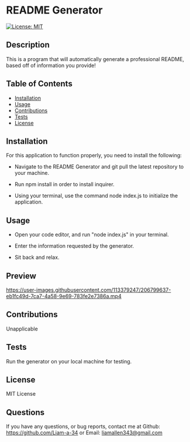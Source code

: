 # README Generator
[![License: MIT](https://img.shields.io/badge/License-MIT-yellow.svg)](https://opensource.org/licenses/MIT)

## Description

This is a program that will automatically generate a professional README, based off of information you provide!

## Table of Contents

- [Installation](#installation)
- [Usage](#usage)
- [Contributions](#contributions)
- [Tests](#tests)
- [License](#license)

## Installation

For this application to function properly, you need to install the following:

* Navigate to the README Generator and git pull the latest repository to your machine.

* Run npm install in order to install inquirer.

* Using your terminal, use the command node index.js to initialize the application.

## Usage

* Open your code editor, and run "node index.js" in your terminal.

* Enter the information requested by the generator.

* Sit back and relax.

## Preview


https://user-images.githubusercontent.com/113379247/206799637-eb1fc49d-7ca7-4a58-9e69-783fe2e7386a.mp4


## Contributions

Unapplicable

## Tests

Run the generator on your local machine for testing.

## License

MIT License

## Questions

If you have any questions, or bug reports, contact me at Github: https://github.com/Liam-a-34 or Email: liamallen343@gmail.com
